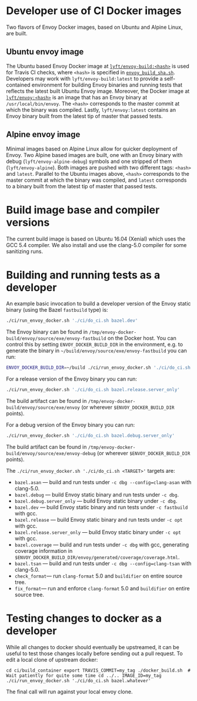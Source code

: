 # Developer use of CI Docker images

Two flavors of Envoy Docker images, based on Ubuntu and Alpine Linux, are built.

## Ubuntu envoy image
The Ubuntu based Envoy Docker image at [`lyft/envoy-build:<hash>`](https://hub.docker.com/r/lyft/envoy-build/) is used for Travis CI checks,
where `<hash>` is specified in [`envoy_build_sha.sh`](https://github.com/lyft/envoy/blob/master/ci/envoy_build_sha.sh). Developers
may work with `lyft/envoy-build:latest` to provide a self-contained environment for building Envoy binaries and
running tests that reflects the latest built Ubuntu Envoy image. Moreover, the Docker image
at [`lyft/envoy:<hash>`](https://hub.docker.com/r/lyft/envoy/) is an image that has an Envoy binary at `/usr/local/bin/envoy`. The `<hash>`
corresponds to the master commit at which the binary was compiled. Lastly, `lyft/envoy:latest` contains an Envoy
binary built from the latest tip of master that passed tests.

## Alpine envoy image

Minimal images based on Alpine Linux allow for quicker deployment of Envoy. Two Alpine based images are built,
one with an Envoy binary with debug (`lyft/envoy-alpine-debug`) symbols and one stripped of them (`lyft/envoy-alpine`).
Both images are pushed with two different tags: `<hash>` and `latest`. Parallel to the Ubuntu images above, `<hash>` corresponds to the
master commit at which the binary was compiled, and `latest` corresponds to a binary built from the latest tip of master that passed tests.

# Build image base and compiler versions

The current build image is based on Ubuntu 16.04 (Xenial) which uses the GCC 5.4 compiler. We also
install and use the clang-5.0 compiler for some sanitizing runs.

# Building and running tests as a developer

An example basic invocation to build a developer version of the Envoy static binary (using the Bazel `fastbuild` type) is:

```bash
./ci/run_envoy_docker.sh './ci/do_ci.sh bazel.dev'
```

The Envoy binary can be found in `/tmp/envoy-docker-build/envoy/source/exe/envoy-fastbuild` on the Docker host. You
can control this by setting `ENVOY_DOCKER_BUILD_DIR` in the environment, e.g. to
generate the binary in `~/build/envoy/source/exe/envoy-fastbuild` you can run:


```bash
ENVOY_DOCKER_BUILD_DIR=~/build ./ci/run_envoy_docker.sh './ci/do_ci.sh bazel.dev'
```

For a release version of the Envoy binary you can run:

```bash
./ci/run_envoy_docker.sh './ci/do_ci.sh bazel.release.server_only'
```

The build artifact can be found in `/tmp/envoy-docker-build/envoy/source/exe/envoy` (or wherever
`$ENVOY_DOCKER_BUILD_DIR` points).

For a debug version of the Envoy binary you can run:

```bash
./ci/run_envoy_docker.sh './ci/do_ci.sh bazel.debug.server_only'
```

The build artifact can be found in `/tmp/envoy-docker-build/envoy/source/exe/envoy-debug` (or wherever
`$ENVOY_DOCKER_BUILD_DIR` points).

The `./ci/run_envoy_docker.sh './ci/do_ci.sh <TARGET>'` targets are:


* `bazel.asan` &mdash; build and run tests under `-c dbg --config=clang-asan` with clang-5.0.
* `bazel.debug` &mdash; build Envoy static binary and run tests under `-c dbg`.
* `bazel.debug.server_only` &mdash; build Envoy static binary under `-c dbg`.
* `bazel.dev` &mdash; build Envoy static binary and run tests under `-c fastbuild` with gcc.
* `bazel.release` &mdash; build Envoy static binary and run tests under `-c opt` with gcc.
* `bazel.release.server_only` &mdash; build Envoy static binary under `-c opt` with gcc.
* `bazel.coverage` &mdash; build and run tests under `-c dbg` with gcc, generating coverage information in `$ENVOY_DOCKER_BUILD_DIR/envoy/generated/coverage/coverage.html`.
* `bazel.tsan` &mdash; build and run tests under `-c dbg --config=clang-tsan` with clang-5.0.
* `check_format`&mdash; run `clang-format` 5.0 and `buildifier` on entire source tree.
* `fix_format`&mdash; run and enforce `clang-format` 5.0 and `buildifier` on entire source tree.

# Testing changes to docker as a developer

While all changes to docker should eventually be upstreamed, it can be useful to
test those changes locally before sending out a pull request.  To edit a local
clone of upstream docker:

``cd ci/build_container
export TRAVIS_COMMIT=my_tag
./docker_build.sh  # Wait patiently for quite some time
cd ../..
IMAGE_ID=my_tag 
./ci/run_envoy_docker.sh './ci/do_ci.sh bazel.whatever'``

The final call will run against your local envoy clone.

